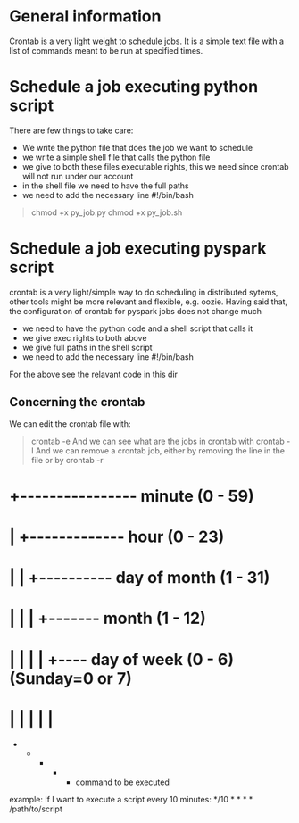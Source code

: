 # General information
Crontab is a very light weight to schedule jobs.
It is a simple text file with a list of commands meant to be run at specified times.


# Schedule a job executing python script
There are few things to take care:
- We write the python file that does the job we want to schedule
- we write a simple shell file that calls the python file
- we give to both these files executable rights, this we need since crontab will not run under our account
- in the shell file we need to have the full paths
- we need to add the necessary line #!/bin/bash

> chmod +x py_job.py
> chmod +x py_job.sh


# Schedule a job executing pyspark script
crontab is a very light/simple way to do scheduling in distributed sytems, other tools might be more
relevant and flexible, e.g. oozie.
Having said that, the configuration of crontab for pyspark jobs does not change much

- we need to have the python code and a shell script that calls it
- we give exec rights to both above
- we give full paths in the shell script
- we need to add the necessary line #!/bin/bash


For the above see the relavant code in this dir


## Concerning the crontab
We can edit the crontab file with:
> crontab -e
And we can see what are the jobs in crontab with
> crontab -l
And we can remove a crontab job, either by removing the line in the file or by
> crontab -r


# +---------------- minute (0 - 59)
# |  +------------- hour (0 - 23)
# |  |  +---------- day of month (1 - 31)
# |  |  |  +------- month (1 - 12)
# |  |  |  |  +---- day of week (0 - 6) (Sunday=0 or 7)
# |  |  |  |  |
  *  *  *  *  *  command to be executed

example:
If I want to execute a script every 10 minutes:
*/10 * * * * /path/to/script

